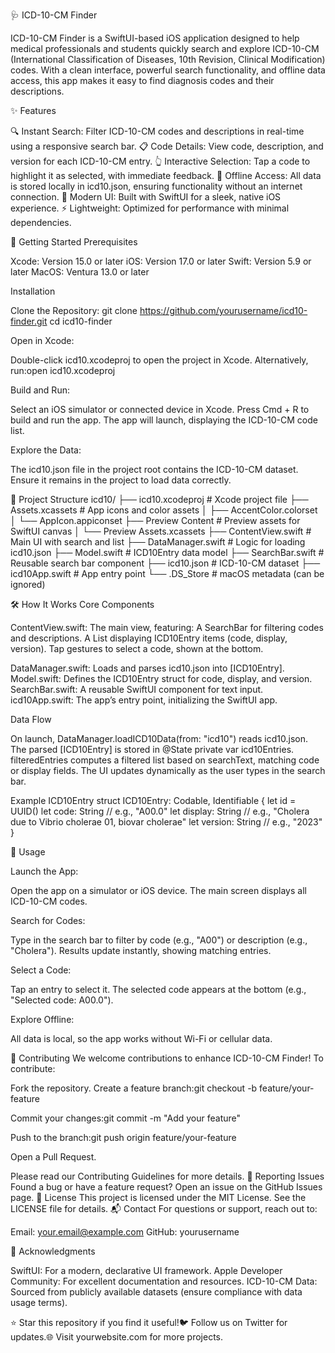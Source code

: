 🩺 ICD-10-CM Finder

ICD-10-CM Finder is a SwiftUI-based iOS application designed to help medical professionals and students quickly search and explore ICD-10-CM (International Classification of Diseases, 10th Revision, Clinical Modification) codes. With a clean interface, powerful search functionality, and offline data access, this app makes it easy to find diagnosis codes and their descriptions.

  


✨ Features

🔍 Instant Search: Filter ICD-10-CM codes and descriptions in real-time using a responsive search bar.
📋 Code Details: View code, description, and version for each ICD-10-CM entry.
👆 Interactive Selection: Tap a code to highlight it as selected, with immediate feedback.
📴 Offline Access: All data is stored locally in icd10.json, ensuring functionality without an internet connection.
🎨 Modern UI: Built with SwiftUI for a sleek, native iOS experience.
⚡ Lightweight: Optimized for performance with minimal dependencies.

🚀 Getting Started
Prerequisites

Xcode: Version 15.0 or later
iOS: Version 17.0 or later
Swift: Version 5.9 or later
MacOS: Ventura 13.0 or later

Installation

Clone the Repository:
git clone https://github.com/yourusername/icd10-finder.git
cd icd10-finder


Open in Xcode:

Double-click icd10.xcodeproj to open the project in Xcode.
Alternatively, run:open icd10.xcodeproj




Build and Run:

Select an iOS simulator or connected device in Xcode.
Press Cmd + R to build and run the app.
The app will launch, displaying the ICD-10-CM code list.


Explore the Data:

The icd10.json file in the project root contains the ICD-10-CM dataset.
Ensure it remains in the project to load data correctly.



📂 Project Structure
icd10/
├── icd10.xcodeproj              # Xcode project file
├── Assets.xcassets              # App icons and color assets
│   ├── AccentColor.colorset
│   └── AppIcon.appiconset
├── Preview Content              # Preview assets for SwiftUI canvas
│   └── Preview Assets.xcassets
├── ContentView.swift            # Main UI with search and list
├── DataManager.swift            # Logic for loading icd10.json
├── Model.swift                  # ICD10Entry data model
├── SearchBar.swift              # Reusable search bar component
├── icd10.json                   # ICD-10-CM dataset
├── icd10App.swift               # App entry point
└── .DS_Store                    # macOS metadata (can be ignored)

🛠️ How It Works
Core Components

ContentView.swift: The main view, featuring:
A SearchBar for filtering codes and descriptions.
A List displaying ICD10Entry items (code, display, version).
Tap gestures to select a code, shown at the bottom.


DataManager.swift: Loads and parses icd10.json into [ICD10Entry].
Model.swift: Defines the ICD10Entry struct for code, display, and version.
SearchBar.swift: A reusable SwiftUI component for text input.
icd10App.swift: The app’s entry point, initializing the SwiftUI app.

Data Flow

On launch, DataManager.loadICD10Data(from: "icd10") reads icd10.json.
The parsed [ICD10Entry] is stored in @State private var icd10Entries.
filteredEntries computes a filtered list based on searchText, matching code or display fields.
The UI updates dynamically as the user types in the search bar.

Example ICD10Entry
struct ICD10Entry: Codable, Identifiable {
    let id = UUID()
    let code: String    // e.g., "A00.0"
    let display: String // e.g., "Cholera due to Vibrio cholerae 01, biovar cholerae"
    let version: String // e.g., "2023"
}

📖 Usage

Launch the App:

Open the app on a simulator or iOS device.
The main screen displays all ICD-10-CM codes.


Search for Codes:

Type in the search bar to filter by code (e.g., "A00") or description (e.g., "Cholera").
Results update instantly, showing matching entries.


Select a Code:

Tap an entry to select it.
The selected code appears at the bottom (e.g., "Selected code: A00.0").


Explore Offline:

All data is local, so the app works without Wi-Fi or cellular data.



🤝 Contributing
We welcome contributions to enhance ICD-10-CM Finder! To contribute:

Fork the repository.
Create a feature branch:git checkout -b feature/your-feature


Commit your changes:git commit -m "Add your feature"


Push to the branch:git push origin feature/your-feature


Open a Pull Request.

Please read our Contributing Guidelines for more details.
🐞 Reporting Issues
Found a bug or have a feature request? Open an issue on the GitHub Issues page.
📜 License
This project is licensed under the MIT License. See the LICENSE file for details.
📬 Contact
For questions or support, reach out to:

Email: your.email@example.com
GitHub: yourusername

🙌 Acknowledgments

SwiftUI: For a modern, declarative UI framework.
Apple Developer Community: For excellent documentation and resources.
ICD-10-CM Data: Sourced from publicly available datasets (ensure compliance with data usage terms).


⭐ Star this repository if you find it useful!🐦 Follow us on Twitter for updates.🌐 Visit yourwebsite.com for more projects.
